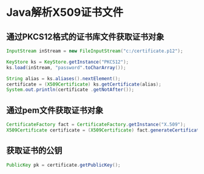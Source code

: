 # Java解析X509证书文件

## 通过PKCS12格式的证书库文件获取证书对象

```java
InputStream inStream = new FileInputStream("c:/certificate.p12");

KeyStore ks = KeyStore.getInstance("PKCS12");
ks.load(inStream, "password".toCharArray());  

String alias = ks.aliases().nextElement();
certificate = (X509Certificate) ks.getCertificate(alias);
System.out.println(certificate .getNotAfter());
```

## 通过pem文件获取证书对象

```java
CertificateFactory fact = CertificateFactory.getInstance("X.509");
X509Certificate certificate = (X509Certificate) fact.generateCertificate(new FileInputStream ("conf/server.crt"));
```

## 获取证书的公钥
```java
PublicKey pk = certificate.getPublicKey();
```

